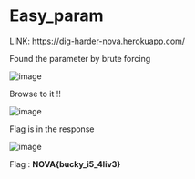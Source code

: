 # Easy_param

LINK: https://dig-harder-nova.herokuapp.com/

Found the parameter by brute forcing

![image](https://user-images.githubusercontent.com/82039185/114258555-db8d5d00-99e4-11eb-97f3-ffdf5e22a513.png)

Browse to it !!

![image](https://user-images.githubusercontent.com/82039185/114258565-f52ea480-99e4-11eb-8140-3a741291cf44.png)

Flag is in the response

![image](https://user-images.githubusercontent.com/82039185/114258576-08417480-99e5-11eb-97c1-8422ad18d5d5.png)

Flag : **NOVA{bucky_i5_4liv3}**
